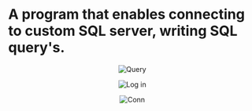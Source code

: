 # A program that enables connecting to custom SQL server, writing SQL query's.

<p align="center" height="400" width="600">
	<img src="https://user-images.githubusercontent.com/56079123/71767090-8bce0500-2f08-11ea-95d2-13f0da369cdf.png" alt="Query">
</p>
<p align="center">
	<img src="https://user-images.githubusercontent.com/56079123/71767045-9a67ec80-2f07-11ea-95b8-381ac266736d.png" alt="Log in">
</p>
<p align="center">
	<img src="https://user-images.githubusercontent.com/56079123/71767087-7e187f80-2f08-11ea-8e98-3827ed129f70.png" alt="Conn">
</p>

